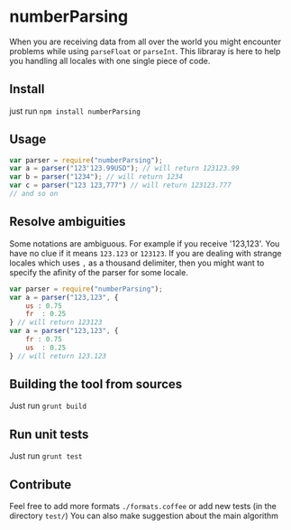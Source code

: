 # numberParsing

When you are receiving data from all over the world you might encounter problems while using `parseFloat` or `parseInt`. This libraray is here to help you handling all locales with one single piece of code.

## Install

just run `npm install numberParsing`

## Usage

```javascript 
var parser = require("numberParsing");
var a = parser("123'123.99USD"); // will return 123123.99
var b = parser("1234"); // will return 1234
var c = parser("123 123,777") // will return 123123.777
// and so on
```

## Resolve ambiguities
Some notations are ambiguous. For example if you receive '123,123'. You have no clue if it means `123.123` or `123123`. If you are dealing with strange locales which uses `,` as a thousand delimiter, then you might want to specify the afinity of the parser for some locale.
```javascript
var parser = require("numberParsing");
var a = parser("123,123", {
	us : 0.75
	fr  : 0.25
} // will return 123123
var a = parser("123,123", {
	fr : 0.75
	us  : 0.25
} // will return 123.123
```

## Building the tool from sources

Just run `grunt build`

## Run unit tests

Just run `grunt test`


## Contribute

Feel free to add more formats `./formats.coffee` or add new tests (in the directory `test/`)
You can also make suggestion about the main algorithm
